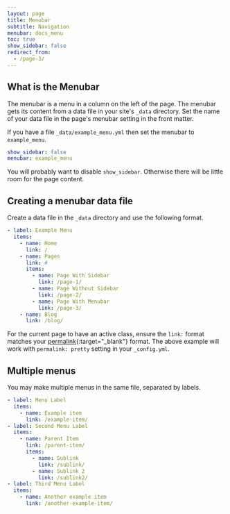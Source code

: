 ```yaml
---
layout: page
title: Menubar
subtitle: Navigation
menubar: docs_menu
toc: true
show_sidebar: false
redirect_from: 
  - /page-3/
---
```


## What is the Menubar

The menubar is a menu in a column on the left of the page. The menubar gets its content from a data file in your site's `_data` directory. Set the name of your data file in the page's menubar setting in the front matter. 

If you have a file `_data/example_menu.yml` then set the menubar to `example_menu`.

```yaml
show_sidebar: false
menubar: example_menu
```

You will probably want to disable `show_sidebar`. Otherwise there will be little room for the page content. 

## Creating a menubar data file

Create a data file in the `_data` directory and use the following format.

```yaml
- label: Example Menu
  items:
    - name: Home
      link: /
    - name: Pages
      link: #
      items:
        - name: Page With Sidebar 
          link: /page-1/
        - name: Page Without Sidebar
          link: /page-2/
        - name: Page With Menubar
          link: /page-3/
    - name: Blog
      link: /blog/
```

For the current page to have an active class, ensure the `link:` format matches your [permalink](https://jekyllrb.com/docs/permalinks/#extensionless-permalinks){:target="_blank"} format. The above example will work with `permalink: pretty` setting in your `_config.yml`.

## Multiple menus

You may make multiple menus in the same file, separated by labels.

```yaml
- label: Menu Label
  items:
    - name: Example item
      link: /example-item/
- label: Second Menu Label
  items:
    - name: Parent Item
      link: /parent-item/
      items:
        - name: Sublink 
          link: /sublink/
        - name: Sublink 2
          link: /sublink2/
- label: Third Menu Label
  items:
    - name: Another example item
      link: /another-example-item/
```